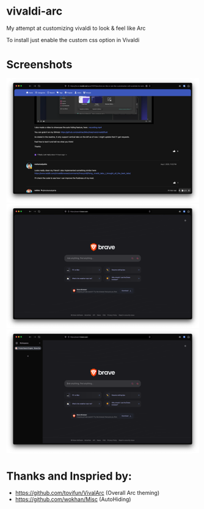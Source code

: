 # vivaldi-arc
My attempt at customizing vivaldi to look &amp; feel like Arc

To install just enable the custom css option in Vivaldi 

# Screenshots
![1](https://github.com/monkedevlife/vivaldi-arc/blob/main/screenshots/1.png)
![2](https://github.com/monkedevlife/vivaldi-arc/blob/main/screenshots/2.png)
![3](https://github.com/monkedevlife/vivaldi-arc/blob/main/screenshots/3.png)

# Thanks and Inspried by:
- https://github.com/tovifun/VivalArc (Overall Arc theming)
- https://github.com/wokhan/Misc (AutoHiding)
